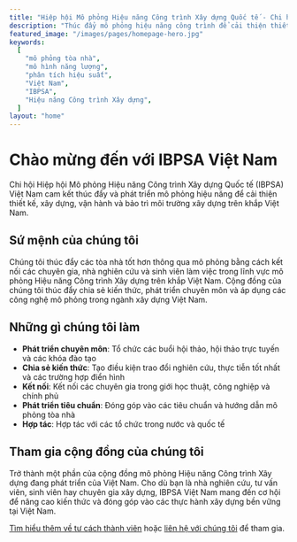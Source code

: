 ```yaml
---
title: "Hiệp hội Mô phỏng Hiệu năng Công trình Xây dựng Quốc tế - Chi hội Việt Nam"
description: "Thúc đẩy mô phỏng hiệu năng công trình để cải thiện thiết kế, xây dựng, vận hành và bảo trì môi trường xây dựng tại Việt Nam."
featured_image: "/images/pages/homepage-hero.jpg"
keywords:
  [
    "mô phỏng tòa nhà",
    "mô hình năng lượng",
    "phân tích hiệu suất",
    "Việt Nam",
    "IBPSA",
    "Hiệu năng Công trình Xây dựng",
  ]
layout: "home"
---
```


# Chào mừng đến với IBPSA Việt Nam

Chi hội Hiệp hội Mô phỏng Hiệu năng Công trình Xây dựng Quốc tế (IBPSA) Việt Nam cam kết thúc đẩy và phát triển mô phỏng hiệu năng để cải thiện thiết kế, xây dựng, vận hành và bảo trì môi trường xây dựng trên khắp Việt Nam.

## Sứ mệnh của chúng tôi

Chúng tôi thúc đẩy các tòa nhà tốt hơn thông qua mô phỏng bằng cách kết nối các chuyên gia, nhà nghiên cứu và sinh viên làm việc trong lĩnh vực mô phỏng Hiệu năng Công trình Xây dựng trên khắp Việt Nam. Cộng đồng của chúng tôi thúc đẩy chia sẻ kiến thức, phát triển chuyên môn và áp dụng các công nghệ mô phỏng trong ngành xây dựng Việt Nam.

## Những gì chúng tôi làm

- **Phát triển chuyên môn**: Tổ chức các buổi hội thảo, hội thảo trực tuyến và các khóa đào tạo
- **Chia sẻ kiến thức**: Tạo điều kiện trao đổi nghiên cứu, thực tiễn tốt nhất và các trường hợp điển hình
- **Kết nối**: Kết nối các chuyên gia trong giới học thuật, công nghiệp và chính phủ
- **Phát triển tiêu chuẩn**: Đóng góp vào các tiêu chuẩn và hướng dẫn mô phỏng tòa nhà
- **Hợp tác**: Hợp tác với các tổ chức trong nước và quốc tế

## Tham gia cộng đồng của chúng tôi

Trở thành một phần của cộng đồng mô phỏng Hiệu năng Công trình Xây dựng đang phát triển của Việt Nam. Cho dù bạn là nhà nghiên cứu, tư vấn viên, sinh viên hay chuyên gia xây dựng, IBPSA Việt Nam mang đến cơ hội để nâng cao kiến thức và đóng góp vào các thực hành xây dựng bền vững tại Việt Nam.

[Tìm hiểu thêm về tư cách thành viên](/membership/) hoặc [liên hệ với chúng tôi](/contact/) để tham gia.
